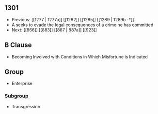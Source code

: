 ## 1301
- Previous: [[1277 | 1277a]] [[1282]] [[1285]] [[1289 | 1289b -*]] 
- A seeks to evade the legal consequences of a crime he has committed
- Next: [[866]] [[883]] [[887 | 887a]] [[923]] 

## B Clause
- Becoming Involved with Conditions in Which Misfortune is Indicated

## Group
- Enterprise

### Subgroup
- Transgression

